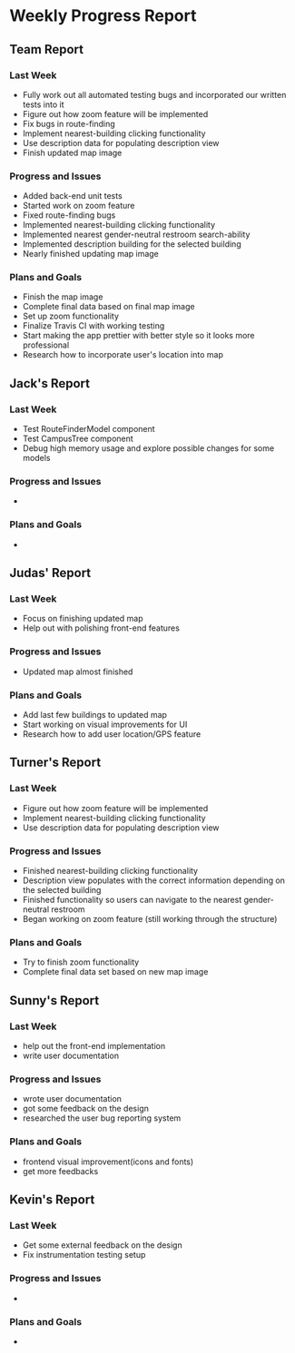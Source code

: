 # Weekly Progress Report
## Team Report
### Last Week
* Fully work out all automated testing bugs and incorporated our written tests into it
* Figure out how zoom feature will be implemented
* Fix bugs in route-finding
* Implement nearest-building clicking functionality
* Use description data for populating description view
* Finish updated map image
### Progress and Issues
* Added back-end unit tests
* Started work on zoom feature
* Fixed route-finding bugs
* Implemented nearest-building clicking functionality
* Implemented nearest gender-neutral restroom search-ability
* Implemented description building for the selected building
* Nearly finished updating map image
### Plans and Goals
* Finish the map image
* Complete final data based on final map image
* Set up zoom functionality
* Finalize Travis CI with working testing
* Start making the app prettier with better style so it looks more professional
* Research how to incorporate user's location into map
## Jack's Report
### Last Week
* Test RouteFinderModel component
* Test CampusTree component
* Debug high memory usage and explore possible changes for some models
### Progress and Issues
*
### Plans and Goals
*
## Judas' Report
### Last Week
* Focus on finishing updated map
* Help out with polishing front-end features
### Progress and Issues
* Updated map almost finished
### Plans and Goals
* Add last few buildings to updated map
* Start working on visual improvements for UI
* Research how to add user location/GPS feature
## Turner's Report
### Last Week
* Figure out how zoom feature will be implemented
* Implement nearest-building clicking functionality
* Use description data for populating description view
### Progress and Issues
* Finished nearest-building clicking functionality
* Description view populates with the correct information depending on the selected building
* Finished functionality so users can navigate to the nearest gender-neutral restroom
* Began working on zoom feature (still working through the structure)
### Plans and Goals
* Try to finish zoom functionality
* Complete final data set based on new map image
## Sunny's Report
### Last Week
* help out the front-end implementation
* write user documentation
### Progress and Issues
* wrote user documentation
* got some feedback on the design 
* researched the user bug reporting system
### Plans and Goals
* frontend visual improvement(icons and fonts)
* get more feedbacks
## Kevin's Report
### Last Week
* Get some external feedback on the design
* Fix instrumentation testing setup
### Progress and Issues
*
### Plans and Goals
*
